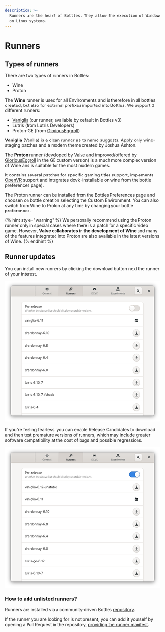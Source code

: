 ```yaml
---
description: >-
  Runners are the heart of Bottles. They allow the execution of Windows software
  on Linux systems.
---
```


# Runners

## Types of runners

There are two types of runners in Bottles:

* Wine
* Proton

The **Wine** runner is used for all Environments and is therefore in all bottles created, but also for external prefixes imported into Bottles. We support 3 different runners:

* [Vaniglia](https://github.com/bottlesdevs/wine) \(our runner, available by default in Bottles v3\)
* Lutris \(from Lutris Developers\)
* Proton-GE \(from [GloriousEggroll](https://github.com/GloriousEggroll)\)

**Vaniglia** \(Vanilla\) is a clean runner as its name suggests. Apply only wine-staging patches and a modern theme created by Joshua Ashton.

The **Proton** runner \(developed by [Valve](https://github.com/ValveSoftware/Proton) and improved/offered by [GloriousEggroll](https://github.com/GloriousEggroll/proton-ge-custom) in the GE custom version\) is a much more complex version of Wine and is suitable for the most modern games.

It contains several patches for specific gaming titles support, implements [OpenVR](https://partner.steamgames.com/doc/features/steamvr/openvr) support and integrates dxvk \(installable on wine from the bottle preferences page\).

The Proton runner can be installed from the Bottles Preferences page and choosen on bottle creation selecting the Custom Environment. You can also switch from Wine to Proton at any time by changing your bottle preferences.

{% hint style="warning" %}
We personally recommend using the Proton runner only in special cases where there is a patch for a specific video game. However, **Valve collaborates in the development of Wine** and many of the features integrated into Proton are also available in the latest versions of Wine.
{% endhint %}

## Runner updates

You can install new runners by clicking the download button next the runner of your interest.

![Preferences - Runners](../.gitbook/assets/image%20%2824%29.png)

If you're feeling fearless, you can enable Release Candidates to download and then test premature versions of runners, which may include greater software compatibility at the cost of bugs and possible regressions.

![Preferences - Runners \(Pre-release\)](../.gitbook/assets/image%20%2829%29.png)

### How to add unlisted runners?

Runners are installed via a community-driven Bottles [repository](https://github.com/bottlesdevs/components).

If the runner you are looking for is not present, you can add it yourself by opening a Pull Request in the repository, [providing the runner manifest](https://github.com/bottlesdevs/components/blob/main/README.md#how-to-contribute).

